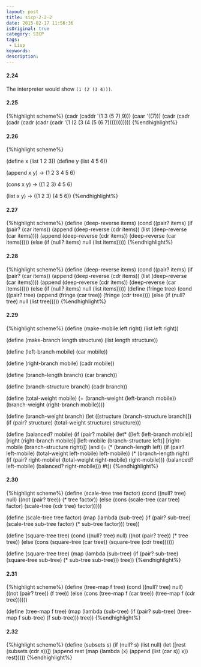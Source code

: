 ```yaml
---
layout: post
title: sicp-2-2-2
date: 2015-02-17 11:56:36
isOriginal: true
category: SICP
tags:
 - Lisp
keywords: 
description: 
---
```


#### 2.24

The interpreter would show `(1 (2 (3 4)))`.

#### 2.25

{%highlight scheme%}
(cadr (caddr '(1 3 (5 7) 9)))
(caar '((7)))
(cadr (cadr (cadr (cadr (cadr (cadr '(1 (2 (3 (4 (5 (6 7))))))))))))
{%endhighlight%}

#### 2.26

{%highlight scheme%}

(define x (list 1 2 3))
(define y (list 4 5 6))

(append x y)
->
(1 2 3 4 5 6)

(cons x y)
->
((1 2 3) 4 5 6)

(list x y)
->
((1 2 3) (4 5 6))
{%endhighlight%}

#### 2.27

{%highlight scheme%}
(define (deep-reverse items)
  (cond ((pair? items)
         (if (pair? (car items))
           (append
             (deep-reverse (cdr items))
             (list (deep-reverse (car items))))
           (append (deep-reverse (cdr items))
                   (deep-reverse (car items)))))
        (else
          (if (null? items)
            null
            (list items)))))
{%endhighlight%}

#### 2.28

{%highlight scheme%}
(define (deep-reverse items)
  (cond ((pair? items)
         (if (pair? (car items))
           (append
             (deep-reverse (cdr items))
             (list (deep-reverse (car items))))
           (append (deep-reverse (cdr items))
                   (deep-reverse (car items)))))
        (else
          (if (null? items)
            null
            (list items)))))
(define (fringe tree)
  (cond ((pair? tree)
         (append (fringe (car tree))
                 (fringe (cdr tree))))
        (else
          (if (null? tree)
            null
            (list tree)))))
{%endhighlight%}

#### 2.29

{%highlight scheme%}
(define (make-mobile left right)
   (list left right))

(define (make-branch length structure)
   (list length structure))

(define (left-branch mobile)
   (car mobile))

(define (right-branch mobile)
   (cadr mobile))

(define (branch-length branch)
   (car branch))

(define (branch-structure branch)
   (cadr branch))

(define (total-weight mobile)
   (+ (branch-weight (left-branch mobile))
      (branch-weight (right-branch mobile))))

(define (branch-weight branch)
  (let ([structure (branch-structure branch)])
    (if (pair? structure)
      (total-weight structure)
      structure)))

(define (balanced? mobile)
  (if (pair? mobile)
    (let* ([left (left-branch mobile)]
          [right (right-branch mobile)]
          [left-mobile (branch-structure left)]
          [right-mobile (branch-structure right)])
      (and
        (= (*
             (branch-length left)
             (if (pair? left-mobile)
               (total-weight left-mobile)
               left-mobile))
           (*
             (branch-length right)
             (if (pair? right-mobile)
              (total-weight right-mobile)
              right-mobile)))
        (balanced? left-mobile)
        (balanced? right-mobile)))
    #t))
{%endhighlight%}

#### 2.30

{%highlight scheme%}
(define (scale-tree tree factor)
   (cond ((null? tree) null)
         ((not (pair? tree)) (* tree factor))
         (else (cons (scale-tree (car tree) factor)
                     (scale-tree (cdr tree) factor)))))

(define (scale-tree tree factor)
   (map (lambda (sub-tree)
          (if (pair? sub-tree)
              (scale-tree sub-tree factor)
              (* sub-tree factor)))
        tree))

(define (square-tree tree)
   (cond ((null? tree) null)
         ((not (pair? tree)) (* tree tree))
         (else (cons (square-tree (car tree))
                     (square-tree (cdr tree))))))

(define (square-tree tree)
   (map (lambda (sub-tree)
          (if (pair? sub-tree)
              (square-tree sub-tree)
              (* sub-tree sub-tree)))
        tree))
{%endhighlight%}

#### 2.31

{%highlight scheme%}
(define (tree-map f tree)
  (cond ((null? tree) null)
        ((not (pair? tree)) (f tree))
        (else (cons (tree-map f (car tree))
                    (tree-map f (cdr tree))))))

(define (tree-map f tree)
  (map (lambda (sub-tree)
         (if (pair? sub-tree) (tree-map f sub-tree) (f sub-tree)))
       tree))
{%endhighlight%}

#### 2.32

{%highlight scheme%}
(define (subsets s)
  (if (null? s)
      (list null)
      (let ([rest (subsets (cdr s))])
        (append rest
                (map
                  (lambda (x)
                    (append (list (car s)) x))
                  rest)))))
{%endhighlight%}
